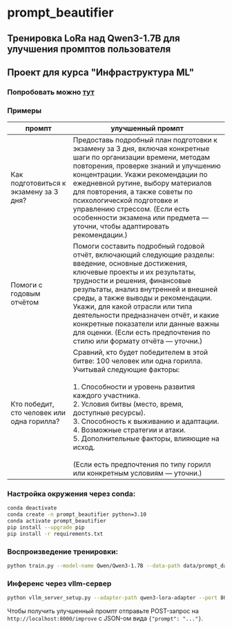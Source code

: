 # prompt_beautifier

## Тренировка LoRa над Qwen3-1.7B для улучшения промптов пользователя
## Проект для курса "Инфраструктура ML"

### Попробовать можно [тут](https://ananasclassic.github.io/prompt_beautifier/)

### Примеры

| промпт                       | улучшенный промпт                |
|------------------------------|----------------------------------|
| Как подготовиться к экзамену за 3 дня?| Предоставь подробный план подготовки к экзамену за 3 дня, включая конкретные шаги по организации времени, методам повторения, проверке знаний и улучшению концентрации. Укажи рекомендации по ежедневной рутине, выбору материалов для повторения, а также советы по психологической подготовке и управлению стрессом. (Если есть особенности экзамена или предмета — уточни, чтобы адаптировать рекомендации.)|
| Помоги с годовым отчётом| Помоги составить подробный годовой отчёт, включающий следующие разделы: введение, основные достижения, ключевые проекты и их результаты, трудности и решения, финансовые результаты, анализ внутренней и внешней среды, а также выводы и рекомендации. Укажи, для какой отрасли или типа деятельности предназначен отчёт, и какие конкретные показатели или данные важны для оценки. (Если есть предпочтения по стилю или формату отчёта — уточни.)|
|Кто победит, сто человек или одна горилла?|Сравний, кто будет победителем в этой битве: 100 человек или одна горилла. Учитывай следующие факторы:<br><br>1. Способности и уровень развития каждого участника.<br>2. Условия битвы (место, время, доступные ресурсы).<br>3. Способность к выживанию и адаптации.<br>4. Возможные стратегии и атаки.<br>5. Дополнительные факторы, влияющие на исход.<br><br>(Если есть предпочтения по типу горилл или конкретным условиям — уточни.)|

### Настройка окружения через conda:

```bash
conda deactivate
conda create -n prompt_beautifier python=3.10
conda activate prompt_beautifier
pip install --upgrade pip
pip install -r requirements.txt
```

### Воспроизведение тренировки:

```bash
python train.py --model-name Qwen/Qwen3-1.7B --data-path data/prompt_dataset_chain_0-8000.json
```

### Инференс через vllm-сервер

```bash
python vllm_server_setup.py --adapter-path qwen3-lora-adapter --port 8000
```
Чтобы получить улучшенный промпт отправьте POST-запрос на  `http://localhost:8000/improve` с JSON-ом вида `{"prompt": "..."}`.
